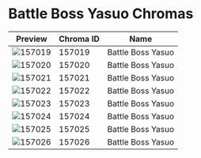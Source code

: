 # Battle Boss Yasuo Chromas

| Preview | Chroma ID | Name |
|---------|-----------|------|
| ![157019](https://raw.communitydragon.org/latest/plugins/rcp-be-lol-game-data/global/default/v1/champion-chroma-images/157/157019.png) | 157019 | Battle Boss Yasuo |
| ![157020](https://raw.communitydragon.org/latest/plugins/rcp-be-lol-game-data/global/default/v1/champion-chroma-images/157/157020.png) | 157020 | Battle Boss Yasuo |
| ![157021](https://raw.communitydragon.org/latest/plugins/rcp-be-lol-game-data/global/default/v1/champion-chroma-images/157/157021.png) | 157021 | Battle Boss Yasuo |
| ![157022](https://raw.communitydragon.org/latest/plugins/rcp-be-lol-game-data/global/default/v1/champion-chroma-images/157/157022.png) | 157022 | Battle Boss Yasuo |
| ![157023](https://raw.communitydragon.org/latest/plugins/rcp-be-lol-game-data/global/default/v1/champion-chroma-images/157/157023.png) | 157023 | Battle Boss Yasuo |
| ![157024](https://raw.communitydragon.org/latest/plugins/rcp-be-lol-game-data/global/default/v1/champion-chroma-images/157/157024.png) | 157024 | Battle Boss Yasuo |
| ![157025](https://raw.communitydragon.org/latest/plugins/rcp-be-lol-game-data/global/default/v1/champion-chroma-images/157/157025.png) | 157025 | Battle Boss Yasuo |
| ![157026](https://raw.communitydragon.org/latest/plugins/rcp-be-lol-game-data/global/default/v1/champion-chroma-images/157/157026.png) | 157026 | Battle Boss Yasuo |